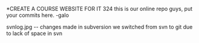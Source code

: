 *CREATE A COURSE WEBSITE FOR IT 324
this is our online repo guys, put your commits here.
-galo

svnlog.jpg -- changes made in subversion
we switched from svn to git due to lack of space in svn